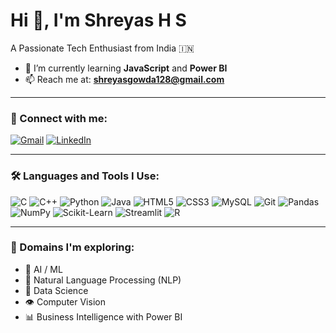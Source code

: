 # Hi 👋, I'm Shreyas H S

A Passionate Tech Enthusiast from India 🇮🇳

- 🌱 I’m currently learning **JavaScript** and **Power BI**
- 📫 Reach me at: **shreyasgowda128@gmail.com**

---

### 🔗 Connect with me:
[![Gmail](https://img.shields.io/badge/Gmail-D14836?style=for-the-badge&logo=gmail&logoColor=white)](mailto:shreyasgowda128@gmail.com)
[![LinkedIn](https://img.shields.io/badge/LinkedIn-0A66C2?style=for-the-badge&logo=linkedin&logoColor=white)](https://www.linkedin.com/in/shreyas-h-s-412ab327b)


---

### 🛠️ Languages and Tools I Use:

![C](https://img.shields.io/badge/C-00599C?style=for-the-badge&logo=c&logoColor=white)
![C++](https://img.shields.io/badge/C++-00599C?style=for-the-badge&logo=c%2B%2B&logoColor=white)
![Python](https://img.shields.io/badge/Python-14354C?style=for-the-badge&logo=python&logoColor=white)
![Java](https://img.shields.io/badge/Java-ED8B00?style=for-the-badge&logo=java&logoColor=white)
![HTML5](https://img.shields.io/badge/HTML5-E34F26?style=for-the-badge&logo=html5&logoColor=white)
![CSS3](https://img.shields.io/badge/CSS3-1572B6?style=for-the-badge&logo=css3&logoColor=white)
![MySQL](https://img.shields.io/badge/MySQL-4479A1?style=for-the-badge&logo=mysql&logoColor=white)
![Git](https://img.shields.io/badge/Git-F05032?style=for-the-badge&logo=git&logoColor=white)
![Pandas](https://img.shields.io/badge/Pandas-150458?style=for-the-badge&logo=pandas&logoColor=white)
![NumPy](https://img.shields.io/badge/NumPy-013243?style=for-the-badge&logo=numpy&logoColor=white)
![Scikit-Learn](https://img.shields.io/badge/Scikit--Learn-F7931E?style=for-the-badge&logo=scikit-learn&logoColor=white)
![Streamlit](https://img.shields.io/badge/Streamlit-FF4B4B?style=for-the-badge&logo=streamlit&logoColor=white)
![R](https://img.shields.io/badge/R-276DC3?style=for-the-badge&logo=r&logoColor=white)

---

### 🚀 Domains I'm exploring:

- 🤖 AI / ML
- 🧠 Natural Language Processing (NLP)
- 🧮 Data Science
- 👁️ Computer Vision
- 📊 Business Intelligence with Power BI

